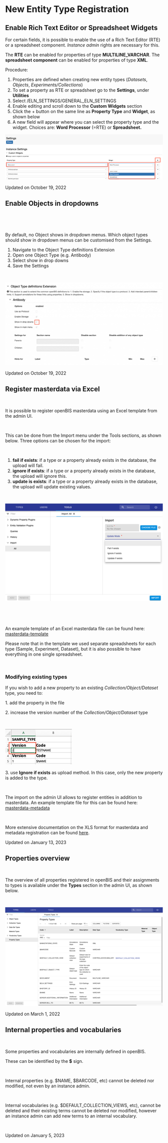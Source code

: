 New Entity Type Registration
====
 
## Enable Rich Text Editor or Spreadsheet Widgets



  
For certain fields, it is possible to enable the use of a Rich Text
Editor (RTE) or a spreadsheet component. *Instance admin* rights are
necessary for this.

  
The **RTE** can be enabled for properties of type
**MULTILINE\_VARCHAR**. The **spreadsheet component** can be enabled for
properties of type **XML**.

  
Procedure:  
  

1.  Properties are defined when creating new entity types (*Datasets*,
    *Objects*, *Experiments/Collections*)
2.  To set a property as RTE or spreadsheet go to the **Settings**,
    under **Utilities**
3.  Select /ELN\_SETTINGS/GENERAL\_ELN\_SETTINGS
4.  Enable editing and scroll down to the **Custom Widgets** section
5.  Click the + button on the same line as **Property Type** and
    **Widget**, as shown below
6.  A new field will appear where you can select the property type and
    the widget. Choices are: **Word Processor** (=RTE) or
    **Spreadsheet.**

![image info](img/custom-widget-gen-settings-1024x293.png)

Updated on October 19, 2022
 
## Enable Objects in dropdowns



 

 

By default, no Object shows in dropdown menus. Which object types should
show in dropdown menus can be customised from the Settings.

1.  Navigate to the Object Type definitions Extension
2.  Open one Object Type (e.g. Antibody)
3.  Select show in drop downs
4.  Save the Settings

 

![image info](img/Screenshot-2020-02-26-at-13.19.33-1-1024x537.png)

Updated on October 19, 2022
 
## Register masterdata via Excel



 

It is possible to register openBIS masterdata using an Excel template
from the admin UI.

 

This can be done from the Import menu under the Tools sections, as shown
below. Three options can be chosen for the import:

 

1.  **fail if exists**: if a type or a property already exists in the
    database, the upload will fail.
2.  **ignore if exists**: if a type or a property already exists in the
    database, the upload will ignore this.
3.  **update is exists**: if a type or a property already exists in the
    database, the upload will update existing values.

 

![image info](img/Excel-import-admin-UI-1024x634.png)

 

 

An example template of an Excel masterdata file can be found here:
[masterdata-template](https://openbis.ch/wp-content/uploads/2022/02/masterdata-template.xls)

Please note that in the template we used separate spreadsheets for each
type (Sample, Experiment, Dataset), but it is also possible to have
everything in one single spreadsheet.

 

### Modifying existing types

If you wish to add a new property to an existing
*Collection/Object/Dataset* type, you need to:

1\. add the property in the file

2\. increase the version number of the *Collection/Object/Dataset* type

 

![image info](img/masterdata-type-version.png)

3\. use **Ignore if exists** as upload method. In this case, only the
new property is added to the type.

 

The import on the admin UI allows to register entities in addition to
masterdata. An example template file for this can be found here:
[masterdata-metadata](https://openbis.ch/wp-content/uploads/2022/02/masterdata-metadata.xls)

 

More extensive documentation on the XLS format for masterdata and
metadata registration can be found
[here](https://openbis.readthedocs.io/en/latest/user-documentation/advance-features/excel-import-service.html).

Updated on January 13, 2023
 
## Properties overview



 

The overview of all properties registered in openBIS and their
assignments to types is available under the **Types** section in the
admin UI, as shown below.

 

![image info](img/properties-overview-admin-UI-1024x640.png)

Updated on March 1, 2022
 
## Internal properties and vocabularies



 

Some properties and vocabularies are internally defined in openBIS.

These can be identified by the **$** sign.

 

Internal properties (e.g. $NAME, $BARCODE, etc) cannot be deleted nor
modified, not even by an instance admin.

 

Internal vocabularies (e.g. $DEFAULT\_COLLECTION\_VIEWS, etc), cannot be
deleted and their existing terms cannot be deleted nor modified, however
an instance admin can add new terms to an internal vocabulary.

 

Updated on January 5, 2023
